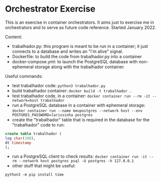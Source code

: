 # Orchestrator Exercise
This is an exercise in container orchestrators. It aims just to exercise me in orchestrators and to serve as future code reference.
Started January 2022.

Content:  
 * trabalhador.py: this program is meant to be run in a container; it just connects to a database and writes an "i'm alive" signal.  
 * Dockerfile: to build the code from trabalhador.py into a container  
 * docker-compose.yml: to launch the PostgreSQL database with non-ephemeral storage along with the trabalhador container.  
 
 Useful commands:  
 * test trabalhador code:
`python3 trabalhador.py` 
 * build trabalhador container:
`docker build -t trabalhador .`
 * test trabalhador code, in a container:
`docker container run --rm -it --network=host trabalhador` 
 * run a PostgreSQL database in a container with ephemeral storage:
`docker container run --name meupostgres --network host --env POSTGRES_PASSWORD=larissinha postgres`
 * create the "trabalhador" table that is required in the database for the "trabalhador" code to run:
```Sql
create table trabalhador (
log char(100),
dt timestamp
);
```
 * run a PostgreSQL client to check results:
`docker container run -it --rm --network host postgres psql -U postgres -h 127.0.0.1`
 * other stuff that might be useful: 
```
python3 -m pip install time
```


